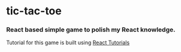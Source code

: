 # tic-tac-toe
### React based simple game to polish my React knowledge.</br>
Tutorial for this game is built using [React Tutorials](https://reactjs.org/tutorial/tutorial.html)


